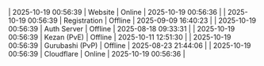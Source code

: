 | 2025-10-19 00:56:39 | Website | Online | 2025-10-19 00:56:36 |
| 2025-10-19 00:56:39 | Registration | Offline | 2025-09-09 16:40:23 |
| 2025-10-19 00:56:39 | Auth Server | Offline | 2025-08-18 09:33:31 |
| 2025-10-19 00:56:39 | Kezan (PvE) | Offline | 2025-10-11 12:51:30 |
| 2025-10-19 00:56:39 | Gurubashi (PvP) | Offline | 2025-08-23 21:44:06 |
| 2025-10-19 00:56:39 | Cloudflare | Online | 2025-10-19 00:56:36 |
